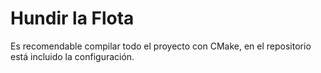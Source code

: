 
# Hundir la Flota

Es recomendable compilar todo el proyecto con CMake, en el repositorio está incluido la configuración.


